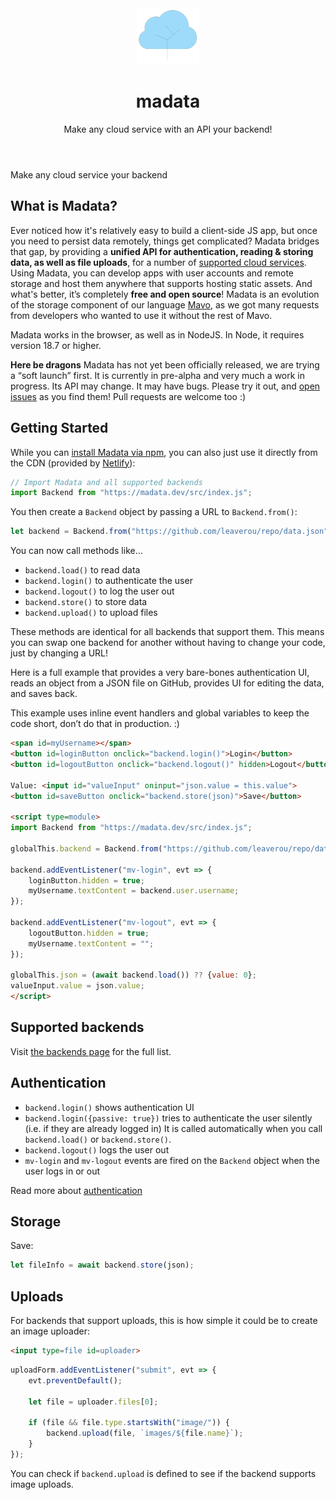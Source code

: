 <header>

<a href="/">
	<img src="/logo.svg" width="100" alt="Logo showing a cloud presented as a tree" />
</a>

<h1 class="logo"><span class="ma">ma</span>data</h1>

Make any cloud service with an API your backend!

</header>

<div id="promo" class="">
Make <span data-alternates="a file on GitHub
a Google Sheet
a GitHub Gist
a file on Dropbox
a Firebase database">any cloud service</span> your backend
</div>

<main>

## What is Madata?

Ever noticed how it's relatively easy to build a client-side JS app,
but once you need to persist data remotely, things get complicated?
Madata bridges that gap, by providing a **unified API for authentication, reading & storing data, as well as file uploads**,
for a number of [supported cloud services](/backends/).
Using Madata, you can develop apps with user accounts and remote storage and host them anywhere that supports hosting static assets.
And what's better, it’s completely **free and open source**!
Madata is an evolution of the storage component of our language [Mavo](https://mavo.io/),
as we got many requests from developers who wanted to use it without the rest of Mavo.

Madata works in the browser, as well as in NodeJS.
In Node, it requires version 18.7 or higher.

<div class="warning">

**Here be dragons** Madata has not yet been officially released, we are trying a “soft launch” first.
It is currently in pre-alpha and very much a work in progress.
Its API may change. It may have bugs.
Please try it out, and [open issues](https://github.com/madatajs/madata/issues?q=is%3Aissue+is%3Aopen+sort%3Aupdated-desc) as you find them!
Pull requests are welcome too :)

</div>

## Getting Started

While you can [install Madata via npm](https://www.npmjs.com/package/madata), you can also
just use it directly from the CDN (provided by [Netlify](https://www.netlify.com/)):

```js
// Import Madata and all supported backends
import Backend from "https://madata.dev/src/index.js";
```

You then create a `Backend` object by passing a URL to `Backend.from()`:

```js
let backend = Backend.from("https://github.com/leaverou/repo/data.json");
```

You can now call methods like…
- `backend.load()` to read data
- `backend.login()` to authenticate the user
- `backend.logout()` to log the user out
- `backend.store()` to store data
- `backend.upload()` to upload files

These methods are identical for all backends that support them.
This means you can swap one backend for another without having to change your code,
just by changing a URL!

Here is a full example that provides a very bare-bones authentication UI,
reads an object from a JSON file on GitHub,
provides UI for editing the data,
and saves back.

<div class="warning">

This example uses inline event handlers and global variables to keep the code short,
don’t do that in production. :)

</div>

```html
<span id=myUsername></span>
<button id=loginButton onclick="backend.login()">Login</button>
<button id=logoutButton onclick="backend.logout()" hidden>Logout</button>

Value: <input id="valueInput" oninput="json.value = this.value">
<button id=saveButton onclick="backend.store(json)">Save</button>

<script type=module>
import Backend from "https://madata.dev/src/index.js";

globalThis.backend = Backend.from("https://github.com/leaverou/repo/data.json");

backend.addEventListener("mv-login", evt => {
	loginButton.hidden = true;
	myUsername.textContent = backend.user.username;
});

backend.addEventListener("mv-logout", evt => {
	logoutButton.hidden = true;
	myUsername.textContent = "";
});

globalThis.json = (await backend.load()) ?? {value: 0};
valueInput.value = json.value;
</script>
```



<!-- {{ ("--" + ">") | safe }}
{% set backendSummary %}
{% include 'backends/README.md' %}
{% endset %}
{{ backendSummary | md | safe }}
</div>
{{ ("<!" + "--") | safe }} -->
<div class="gh-only">

## Supported backends

Visit [the backends page](/backends/) for the full list.

</div>

## Authentication

- `backend.login()` shows authentication UI
- `backend.login({passive: true})` tries to authenticate the user silently (i.e. if they are already logged in)
It is called automatically when you call `backend.load()` or `backend.store()`.
- `backend.logout()` logs the user out
- `mv-login` and `mv-logout` events are fired on the `Backend` object when the user logs in or out

Read more about [authentication](/docs/authentication/)

## Storage

Save:

```js
let fileInfo = await backend.store(json);
```

## Uploads

For backends that support uploads, this is how simple it could be to create an image uploader:
<p hidden class="demo-ignore"></p>

```html
<input type=file id=uploader>
```

```js
uploadForm.addEventListener("submit", evt => {
	evt.preventDefault();

	let file = uploader.files[0];

	if (file && file.type.startsWith("image/")) {
		backend.upload(file, `images/${file.name}`);
	}
});
```

You can check if `backend.upload` is defined to see if the backend supports image uploads.

</main>
